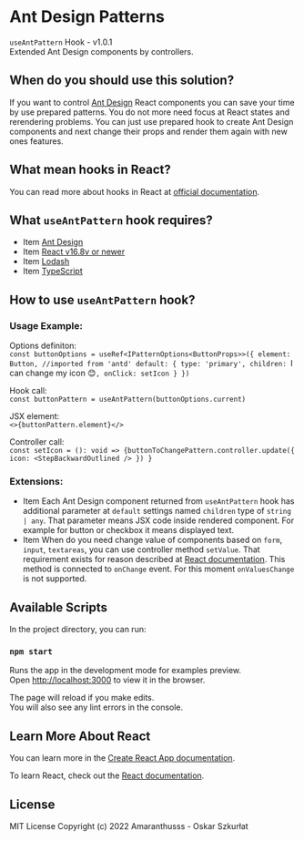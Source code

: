 # Ant Design Patterns 

`useAntPattern` Hook - v1.0.1\
Extended Ant Design components by controllers.

## When do you should use this solution?

If you want to control [Ant Design](https://ant.design/) React components you can save your time by use prepared patterns. You do not more need focus at React states and rerendering problems. You can just use prepared hook to create Ant Design components and next change their props and render them again with new ones features.

## What mean hooks in React?

You can read more about hooks in React at [official documentation](https://reactjs.org/docs/hooks-intro.html).

## What `useAntPattern` hook requires?

- Item [Ant Design](https://ant.design/)
- Item [React v16.8v or newer](https://reactjs.org/docs/hooks-intro.html)
- Item [Lodash](https://lodash.com/)
- Item [TypeScript](https://www.typescriptlang.org/docs/handbook/react.html)

## How to use `useAntPattern` hook?

### Usage Example:

Options definiton:\
`const buttonOptions = useRef<IPatternOptions<ButtonProps>>({ element: Button, //imported from 'antd' default: { type: 'primary', children: `I can change my icon 😊`, onClick: setIcon } })`

Hook call:\
`const buttonPattern = useAntPattern(buttonOptions.current)`

JSX element:\
`<>{buttonPattern.element}</>`

Controller call:\
`const setIcon = (): void => {buttonToChangePattern.controller.update({ icon: <StepBackwardOutlined /> }) }`

### Extensions:

- Item Each Ant Design component returned from `useAntPattern` hook has additional parameter at `default` settings named `children` type of `string | any`. That parameter means JSX code inside rendered component. For example for button or checkbox it means displayed text.
- Item When do you need change value of components based on `form`, `input`, `textareas`, you can use controller method `setValue`. That requirement exists for reason described at [React documentation](https://reactjs.org/docs/forms.html). This method is connected to `onChange` event. For this moment `onValuesChange` is not supported.

## Available Scripts

In the project directory, you can run:

### `npm start`

Runs the app in the development mode for examples preview.\
Open [http://localhost:3000](http://localhost:3000) to view it in the browser.

The page will reload if you make edits.\
You will also see any lint errors in the console.

## Learn More About React

You can learn more in the [Create React App documentation](https://facebook.github.io/create-react-app/docs/getting-started).

To learn React, check out the [React documentation](https://reactjs.org/).

## License

MIT License
Copyright (c) 2022 Amaranthusss - Oskar Szkurłat
